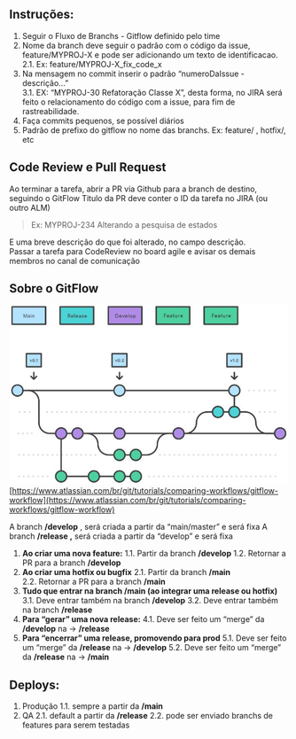 
## **Instruções:**

1. Seguir o Fluxo de Branchs - Gitflow definido pelo time  
2. Nome da branch deve seguir o padrão com o código da issue, feature/MYPROJ-X e pode ser adicionando um texto de identificacao. 
2.1. Ex: feature/MYPROJ-X_fix_code_x
3. Na mensagem no commit inserir o padrão “numeroDaIssue - descrição...”  
3.1. EX: “MYPROJ-30 Refatoração Classe X”, desta forma, no JIRA será feito o relacionamento do código com a issue, para fim de rastreabilidade.
4. Faça commits pequenos, se possível diários
5. Padrão de prefixo do gitflow no nome das branchs. Ex: feature/ , hotfix/, etc

## **Code Review e Pull Request**

Ao terminar a tarefa, abrir a PR via Github para a branch de destino, seguindo o GitFlow
Titulo da PR deve conter o ID da tarefa no JIRA (ou outro ALM)  

> Ex: MYPROJ-234 Alterando a pesquisa de estados  
  
E uma breve descrição do que foi alterado, no campo descrição.  
Passar a tarefa para CodeReview no board agile e avisar os demais membros no canal de comunicação

## **Sobre o GitFlow**
![Gitflow](./gitflow.jpg)
[https://www.atlassian.com/br/git/tutorials/comparing-workflows/gitflow-workflow](https://www.atlassian.com/br/git/tutorials/comparing-workflows/gitflow-workflow)

A branch **/develop** , será criada a partir da “main/master” e será fixa
A branch **/release ,** será criada a partir da “develop” e será fixa

1. **Ao criar uma nova feature:** 
  1.1. Partir da branch **/develop**
  1.2. Retornar a PR para a branch **/develop**    
2. **Ao criar uma hotfix ou bugfix**
  2.1. Partir da branch **/main**    
  2.2. Retornar a PR para a branch **/main**     
3. **Tudo que entrar na branch /main (ao integrar uma release ou hotfix)**
  3.1. Deve entrar também na branch **/develop**
  3.2. Deve entrar também na branch **/release**      
4. **Para “gerar” uma nova release:**
  4.1.  Deve ser feito um “merge” da **/develop** na → **/release**     
5. **Para “encerrar” uma release, promovendo para prod**
  5.1. Deve ser feito um “merge” da **/release** na → **/develop**
  5.2. Deve ser feito um “merge” da **/release** na → **/main**

## **Deploys:**

1. Produção
1.1.  sempre a partir da **/main**  
2. QA
2.1. default a partir da **/release**
2.2. pode ser enviado branchs de features para serem testadas

